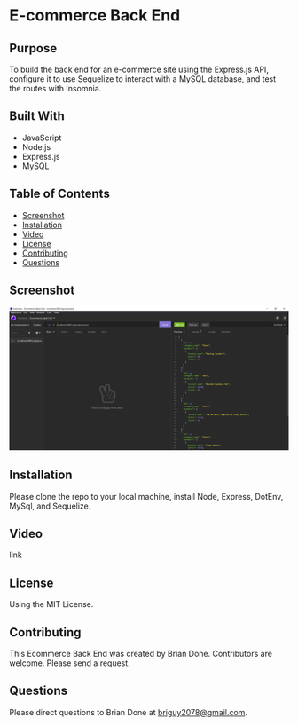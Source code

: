 # E-commerce Back End

## Purpose 
To build the back end for an e-commerce site using the Express.js API, configure it to use Sequelize to interact with a MySQL database, and test the routes with Insomnia.

## Built With
* JavaScript
* Node.js
* Express.js
* MySQL

## Table of Contents
* [Screenshot](#screenshot)
* [Installation](#installation)
* [Video](#video)
* [License](#license)
* [Contributing](#contributing)
* [Questions](#questions)

## Screenshot
![Alt Brian Done Ecommerce Back End Screenshot](https://github.com/bdoneq7/ecommerce-back-end/blob/main/assets/images/screenshot.PNG?raw=true "Brian Done Ecommerce Back End Screenshot")

## Installation 
Please clone the repo to your local machine, install Node, Express, DotEnv, MySql, and Sequelize.

## Video 
link

## License 
Using the MIT License.

## Contributing 
This Ecommerce Back End was created by Brian Done. Contributors are welcome. Please send a request.

## Questions
Please direct questions to Brian Done at briguy2078@gmail.com. 
